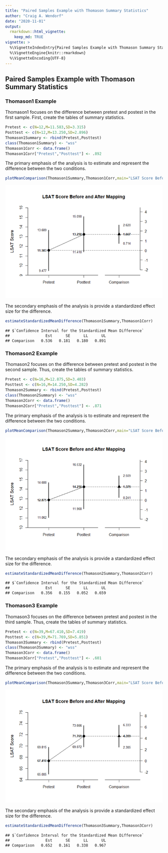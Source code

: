 ```yaml
---
title: "Paired Samples Example with Thomason Summary Statistics"
author: "Craig A. Wendorf"
date: "2020-11-01"
output: 
  rmarkdown::html_vignette:
    keep_md: TRUE
vignette: >
  %\VignetteIndexEntry{Paired Samples Example with Thomason Summary Statistics}
  %\VignetteEngine{knitr::rmarkdown}
  %\VignetteEncoding{UTF-8}
---
```






## Paired Samples Example with Thomason Summary Statistics

### Thomason1 Example

Thomason1 focuses on the difference between pretest and postest in the first sample. First, create the tables of summary statistics.


```r
Pretest <- c(N=12,M=11.583,SD=3.315)
Posttest <- c(N=12,M=13.250,SD=2.896)
Thomason1Summary <- rbind(Pretest,Posttest)
class(Thomason1Summary) <- "wss"
Thomason1Corr <- data.frame()
Thomason1Corr["Pretest","Posttest"] <- .892
```

The primary emphasis of the analysis is to estimate and represent the difference between the two conditions.


```r
plotMeanComparison(Thomason1Summary,Thomason1Corr,main="LSAT Score Before and After Mapping",ylab="LSAT Score")
```

![](figures/Thomason1-Comparison-1.png)<!-- -->

The secondary emphasis of the analysis is provide a standardized effect size for the difference.


```r
estimateStandardizedMeanDifference(Thomason1Summary,Thomason1Corr)
```

```
## $`Confidence Interval for the Standardized Mean Difference`
##                Est      SE      LL      UL
## Comparison   0.536   0.181   0.180   0.891
```

### Thomason2 Example

Thomason2 focuses on the difference between pretest and postest in the second sample. Thus, create the tables of summary statistics.


```r
Pretest <- c(N=16,M=12.875,SD=3.403)
Posttest <- c(N=16,M=14.250,SD=4.282)
Thomason2Summary <- rbind(Pretest,Posttest)
class(Thomason2Summary) <- "wss"
Thomason2Corr <- data.frame()
Thomason2Corr["Pretest","Posttest"] <- .871
```

The primary emphasis of the analysis is to estimate and represent the difference between the two conditions.


```r
plotMeanComparison(Thomason2Summary,Thomason2Corr,main="LSAT Score Before and After Mapping",ylab="LSAT Score")
```

![](figures/Thomason2-Comparison-1.png)<!-- -->

The secondary emphasis of the analysis is provide a standardized effect size for the difference.


```r
estimateStandardizedMeanDifference(Thomason2Summary,Thomason2Corr)
```

```
## $`Confidence Interval for the Standardized Mean Difference`
##                Est      SE      LL      UL
## Comparison   0.356   0.155   0.052   0.659
```

### Thomason3 Example

Thomason3 focuses on the difference between pretest and postest in the third sample. Thus, create the tables of summary statistics.


```r
Pretest <- c(N=39,M=67.410,SD=7.419)
Posttest <- c(N=39,M=71.769,SD=5.851)
Thomason3Summary <- rbind(Pretest,Posttest)
class(Thomason3Summary) <- "wss"
Thomason3Corr <- data.frame()
Thomason3Corr["Pretest","Posttest"] <- .601
```

The primary emphasis of the analysis is to estimate and represent the difference between the two conditions.


```r
plotMeanComparison(Thomason3Summary,Thomason3Corr,main="LSAT Score Before and After Mapping",ylab="LSAT Score")
```

![](figures/Thomason3-Comparison-1.png)<!-- -->

The secondary emphasis of the analysis is provide a standardized effect size for the difference.


```r
estimateStandardizedMeanDifference(Thomason3Summary,Thomason3Corr)
```

```
## $`Confidence Interval for the Standardized Mean Difference`
##                Est      SE      LL      UL
## Comparison   0.652   0.161   0.338   0.967
```
